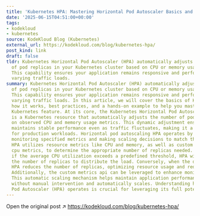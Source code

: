 ```yaml
---
title: 'Kubernetes HPA: Mastering Horizontal Pod Autoscaler Basics and Best Practices'
date: '2025-06-15T04:51:00+00:00'
tags:
- kodekloud
- kubernetes
source: KodeKloud Blog (Kubernetes)
external_url: https://kodekloud.com/blog/kubernetes-hpa/
post_kind: link
draft: false
tldr: Kubernetes Horizontal Pod Autoscaler (HPA) automatically adjusts the number
  of pod replicas in your Kubernetes cluster based on CPU or memory usage metrics.
  This capability ensures your application remains responsive and performs well under
  varying traffic loads.
summary: Kubernetes Horizontal Pod Autoscaler (HPA) automatically adjusts the number
  of pod replicas in your Kubernetes cluster based on CPU or memory usage metrics.
  This capability ensures your application remains responsive and performs well under
  varying traffic loads. In this article, we will cover the basics of Kubernetes HPA,
  how it works, best practices, and a hands-on example to help you master this critical
  Kubernetes feature. At its core, the Kubernetes Horizontal Pod Autoscaler (HPA)
  is a Kubernetes resource that automatically adjusts the number of pod replicas based
  on observed CPU and memory usage metrics. This dynamic adjustment ensures your application
  maintains stable performance even as traffic fluctuates, making it a critical component
  for production workloads. Horizontal pod autoscaling HPA operates by continuously
  monitoring specified metrics and making scaling decisions to match the demand. The
  HPA utilizes resource metrics like CPU and memory, as well as custom metrics and
  cpu metrics, to determine the appropriate number of replicas needed. For example,
  if the average CPU utilization exceeds a predefined threshold, HPA will increase
  the number of replicas to distribute the load. Conversely, when the demand decreases,
  HPA reduces the number of replicas, optimizing resource usage and reducing costs.
  Additionally, the custom metrics api can be leveraged to enhance monitoring capabilities.
  This automatic scaling mechanism helps maintain application performance and reliability
  without manual intervention and automatically scales. Understanding how the Horizontal
  Pod Autoscaler (HPA) operates is crucial for leveraging its full potential.
---
```

Open the original post ↗ https://kodekloud.com/blog/kubernetes-hpa/
